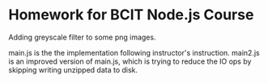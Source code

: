 # Homework for BCIT Node.js Course

Adding greyscale filter to some png images.

main.js is the the implementation following instructor's instruction.
main2.js is an improved version of main.js, which is trying to reduce the IO ops by skipping writing unzipped data to disk.